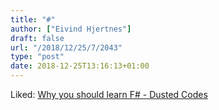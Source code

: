```yaml
---
title: "#"
author: ["Eivind Hjertnes"]
draft: false
url: "/2018/12/25/7/2043"
type: "post"
date: 2018-12-25T13:16:13+01:00
---
```


Liked: [Why you
should learn F# - Dusted Codes](https://dusted.codes/why-you-should-learn-fsharp)
